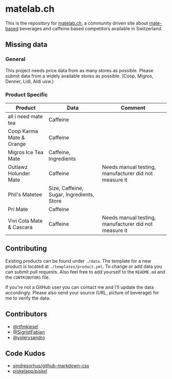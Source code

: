 # matelab.ch
This is the repository for [matelab.ch](https://matelab.ch), a community driven site about [mate-based](https://en.wikipedia.org/wiki/Mate_(drink)) beverages and caffeine based competitors available in Switzerland.

## Missing data
### General
This project needs price data from as many stores as possible. Please submit data from a widely available stores as possible. (Coop, Migros, Denner, Lidl, Aldi usw.)

### Product Specific
| Product                  | Data                                      | Comment                                                |
|--------------------------|-------------------------------------------|--------------------------------------------------------|
| all i need mate tea      | Caffeine                                  |                                                        |
| Coop Karma Mate & Orange | Caffeine                                  |                                                        |
| Migros Ice Tea Mate      | Caffeine, Ingredients                     |                                                        |
| Outlawz Holunder Mate    | Caffeine                                  | Needs manual testing, manufacturer  did not measure it |
| Phil's Matetee           | Size, Caffeine, Sugar, Ingredients, Store |                                                        |
| Pri Mate                 | Caffeine                                  |                                                        |
| Vivi Cola Mate & Cascara | Caffeine                                  | Needs manual testing, manufacturer  did not measure it |

## Contributing
Existing products can be found under `./data`. The template for a new product is located at `./templates/product.yml`. To change or add data you can submit pull requests. Also feel free to add yourself to the `README.md` and the `CONTRIBUTORS` file. 

If you're not a GitHub user you can contact me and I'll update the data accordingly. Please also send your source (URL, picture of beverage) for me to verify the data.

## Contributors
+ [@rtfmkiesel](https://twitter.com/rtfmkiesel)
+ [@SigristFabian](https://twitter.com/SigristFabian)
+ [@volerysandro](https://twitter.com/volerysandro)

## Code Kudos
+ [sindresorhus/github-markdown-css](https://github.com/sindresorhus/github-markdown-css)
+ [piskelapp/piskel](https://github.com/piskelapp/piskel/)